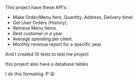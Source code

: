 This project have these API's :

* Make Order(Menu Item, Quantity, Address, Delivery time)
* Get User Orders (History).
* Retrieve Menu Items.
* Best customer in a year.
* Average spending per client.
* Monthly revenue report for a specific year.

And I created 10 tests to test me project

this project also have a database tables

I do this formating :P :stuck_out_tongue_winking_eye:
